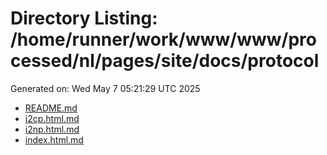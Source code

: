 # Directory Listing: /home/runner/work/www/www/processed/nl/pages/site/docs/protocol
Generated on: Wed May  7 05:21:29 UTC 2025

- [README.md](README.md)
- [i2cp.html.md](i2cp.html.md)
- [i2np.html.md](i2np.html.md)
- [index.html.md](index.html.md)
